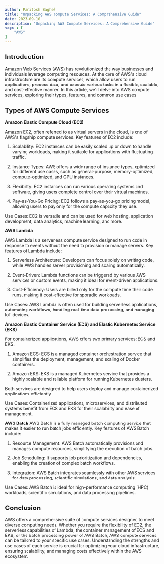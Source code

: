 ```yaml
---
author: Paritosh Baghel
title: "Unpacking AWS Compute Services: A Comprehensive Guide"
date: 2023-09-10
description: "Unpacking AWS Compute Services: A Comprehensive Guide"
tags : [
    "AWS"
]
---
```


## Introduction

Amazon Web Services (AWS) has revolutionized the way businesses and individuals leverage computing resources. At the core of AWS's cloud infrastructure are its compute services, which allow users to run applications, process data, and execute various tasks in a flexible, scalable, and cost-effective manner. In this article, we'll delve into AWS compute services, exploring their types, features, and common use cases.

## Types of AWS Compute Services

**Amazon Elastic Compute Cloud (EC2)**

Amazon EC2, often referred to as virtual servers in the cloud, is one of AWS's flagship compute services. Key features of EC2 include:

1. Scalability: EC2 instances can be easily scaled up or down to handle varying workloads, making it suitable for applications with fluctuating traffic.

2. Instance Types: AWS offers a wide range of instance types, optimized for different use cases, such as general-purpose, memory-optimized, compute-optimized, and GPU instances.

3. Flexibility: EC2 instances can run various operating systems and software, giving users complete control over their virtual machines.

4. Pay-as-You-Go Pricing: EC2 follows a pay-as-you-go pricing model, allowing users to pay only for the compute capacity they use.

Use Cases: EC2 is versatile and can be used for web hosting, application development, data analytics, machine learning, and more.

**AWS Lambda**

AWS Lambda is a serverless compute service designed to run code in response to events without the need to provision or manage servers. Key features of Lambda include:

1. Serverless Architecture: Developers can focus solely on writing code, while AWS handles server provisioning and scaling automatically.

2. Event-Driven: Lambda functions can be triggered by various AWS services or custom events, making it ideal for event-driven applications.

3. Cost-Efficiency: Users are billed only for the compute time their code runs, making it cost-effective for sporadic workloads.

Use Cases: AWS Lambda is often used for building serverless applications, automating workflows, handling real-time data processing, and managing IoT devices.

**Amazon Elastic Container Service (ECS) and Elastic Kubernetes Service (EKS)**

For containerized applications, AWS offers two primary services: ECS and EKS.

1. Amazon ECS: ECS is a managed container orchestration service that simplifies the deployment, management, and scaling of Docker containers.

2. Amazon EKS: EKS is a managed Kubernetes service that provides a highly scalable and reliable platform for running Kubernetes clusters.

Both services are designed to help users deploy and manage containerized applications efficiently.

Use Cases: Containerized applications, microservices, and distributed systems benefit from ECS and EKS for their scalability and ease of management.

**AWS Batch**
AWS Batch is a fully managed batch computing service that makes it easier to run batch jobs efficiently. Key features of AWS Batch include:

1. Resource Management: AWS Batch automatically provisions and manages compute resources, simplifying the execution of batch jobs.

2. Job Scheduling: It supports job prioritization and dependencies, enabling the creation of complex batch workflows.

3. Integration: AWS Batch integrates seamlessly with other AWS services for data processing, scientific simulations, and data analysis.

Use Cases: AWS Batch is ideal for high-performance computing (HPC) workloads, scientific simulations, and data processing pipelines.

## Conclusion

AWS offers a comprehensive suite of compute services designed to meet diverse computing needs. Whether you require the flexibility of EC2, the serverless capabilities of Lambda, the container management of ECS and EKS, or the batch processing power of AWS Batch, AWS compute services can be tailored to your specific use cases. Understanding the strengths and use cases of each service is crucial for optimizing your cloud infrastructure, ensuring scalability, and managing costs effectively within the AWS ecosystem.